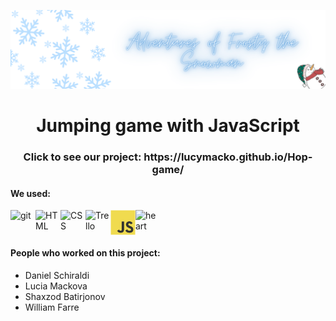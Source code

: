 ![Profile Banner](https://github.com/LucyMacko/Hop-game/blob/main/Adventures%20of%20Frosty%20the%20Snowman.png)
<h1 align="center">Jumping game with JavaScript</h1>
<h3 align="center">Click to see our project: https://lucymacko.github.io/Hop-game/</h3>

<h4>We used:</h4>
<div style="display: flex; align-items: center;">
  <img src="https://www.vectorlogo.zone/logos/git-scm/git-scm-icon.svg" alt="git" width="40" height="40"/>
  <img src="https://www.vectorlogo.zone/logos/w3_html5/w3_html5-icon.svg" alt="HTML" width="40" height="40" />
  <img src="https://www.vectorlogo.zone/logos/w3_css/w3_css-official.svg" alt="CSS" width="40" height="40" />
  <img src="https://www.vectorlogo.zone/logos/trello/trello-official.svg" alt="Trello" width="40" height="40" />
  <img src="https://raw.githubusercontent.com/devicons/devicon/master/icons/javascript/javascript-original.svg" alt="javascript" width="40" height="40"/>
  <img src="https://www.svgrepo.com/svg/13666/heart" alt="heart" width="40" height="40" />
</div>

<h4>People who worked on this project:</h4>
<ul>
  <li>Daniel Schiraldi</li>
  <li>Lucia Mackova</li>
  <li>Shaxzod Batirjonov</li>
  <li>William Farre</li>
</ul>
